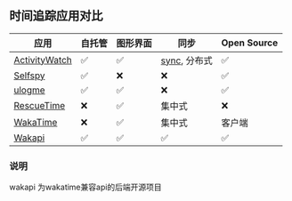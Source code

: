 ## 时间追踪应用对比


|应用| 自托管 | 图形界面 | 同步                                                                     | Open Source |
| --------------------------------------------- | ------ | -------- | ------------------------------------------------------------------------ | ----------- |
| [ActivityWatch](https://github.com/ActivityWatch/activitywatch/)                                | ✅     | ✅       | [sync](https://github.com/ActivityWatch/activitywatch/issues/35), 分布式 | ✅          |
| [Selfspy](https://github.com/selfspy/selfspy) | ✅     | ❌       | ❌                                                                       | ✅          |
| [ulogme](https://github.com/karpathy/ulogme)  | ✅     | ✅       | ❌                                                                       | ✅          |
| [RescueTime](https://www.rescuetime.com/)     | ❌     | ✅       | 集中式                                                                   | ❌          |
| [WakaTime](https://wakatime.com/)             | ❌     | ✅       | 集中式                                                                   | 客户端      |
| [Wakapi](https://github.com/muety/wakapi)     |   ✅       |     ✅       |   ✅                                                                         |   ✅            |


### 说明
wakapi 为wakatime兼容api的后端开源项目